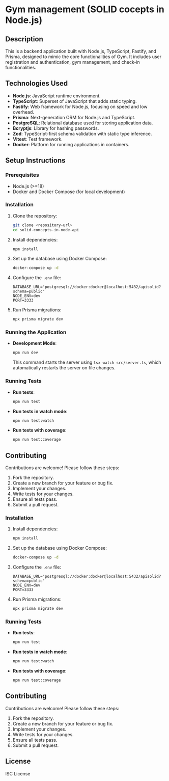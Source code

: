 # Gym management (SOLID cocepts in Node.js)

## Description

This is a backend application built with Node.js, TypeScript, Fastify, and Prisma, designed to mimic the core functionalities of Gym. It includes user registration and authentication, gym management, and check-in functionalities.

## Technologies Used

-   **Node.js**: JavaScript runtime environment.
-   **TypeScript**: Superset of JavaScript that adds static typing.
-   **Fastify**: Web framework for Node.js, focusing on speed and low overhead.
-   **Prisma**: Next-generation ORM for Node.js and TypeScript.
-   **PostgreSQL**: Relational database used for storing application data.
-   **Bcryptjs**: Library for hashing passwords.
-   **Zod**: TypeScript-first schema validation with static type inference.
-   **Vitest**: Test framework.
-   **Docker**: Platform for running applications in containers.


## Setup Instructions

### Prerequisites

-   Node.js (>=18)
-   Docker and Docker Compose (for local development)

### Installation

1.  Clone the repository:

    ```bash
    git clone <repository-url>
    cd solid-concepts-in-node-api
    ```

2.  Install dependencies:

    ```bash
    npm install
    ```

3.  Set up the database using Docker Compose:

    ```bash
    docker-compose up -d
    ```

4.  Configure the `.env` file:

    ```
    DATABASE_URL="postgresql://docker:docker@localhost:5432/apisolid?schema=public"
    NODE_ENV=dev
    PORT=3333
    ```

5.  Run Prisma migrations:

    ```bash
    npx prisma migrate dev
    ```

### Running the Application

-   **Development Mode**:

    ```bash
    npm run dev
    ```

    This command starts the server using `tsx watch src/server.ts`, which automatically restarts the server on file changes.

### Running Tests

-   **Run tests**:

    ```bash
    npm run test
    ```

-   **Run tests in watch mode**:

    ```bash
    npm run test:watch
    ```

-   **Run tests with coverage**:

    ```bash
    npm run test:coverage
    ```

## Contributing

Contributions are welcome! Please follow these steps:

1.  Fork the repository.
2.  Create a new branch for your feature or bug fix.
3.  Implement your changes.
4.  Write tests for your changes.
5.  Ensure all tests pass.
6.  Submit a pull request.


### Installation

1.  Install dependencies:

    ```bash
    npm install
    ```

2.  Set up the database using Docker Compose:

    ```bash
    docker-compose up -d
    ```

3.  Configure the `.env` file:

    ```
    DATABASE_URL="postgresql://docker:docker@localhost:5432/apisolid?schema=public"
    NODE_ENV=dev
    PORT=3333
    ```

5.  Run Prisma migrations:

    ```bash
    npx prisma migrate dev
    ```

### Running Tests

-   **Run tests**:

    ```bash
    npm run test
    ```

-   **Run tests in watch mode**:

    ```bash
    npm run test:watch
    ```

-   **Run tests with coverage**:

    ```bash
    npm run test:coverage
    ```

## Contributing

Contributions are welcome! Please follow these steps:

1.  Fork the repository.
2.  Create a new branch for your feature or bug fix.
3.  Implement your changes.
4.  Write tests for your changes.
5.  Ensure all tests pass.
6.  Submit a pull request.

## License

ISC License